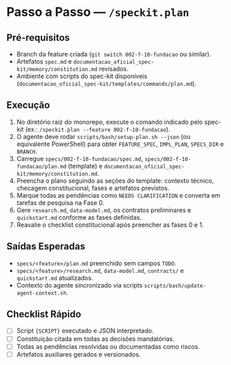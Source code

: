 # Passo a Passo — `/speckit.plan`

## Pré-requisitos
- Branch da feature criada (`git switch 002-f-10-fundacao` ou similar).
- Artefatos `spec.md` e `documentacao_oficial_spec-kit/memory/constitution.md` revisados.
- Ambiente com scripts do spec-kit disponíveis (`documentacao_oficial_spec-kit/templates/commands/plan.md`).

## Execução
1. No diretório raiz do monorepo, execute o comando indicado pelo spec-kit (ex.: `/speckit.plan --feature 002-f-10-fundacao`).
2. O agente deve rodar `scripts/bash/setup-plan.sh --json` (ou equivalente PowerShell) para obter `FEATURE_SPEC`, `IMPL_PLAN`, `SPECS_DIR` e `BRANCH`.
3. Carregue `specs/002-f-10-fundacao/spec.md`, `specs/002-f-10-fundacao/plan.md` (template) e `documentacao_oficial_spec-kit/memory/constitution.md`.
4. Preencha o plano seguindo as seções do template: contexto técnico, checagem constitucional, fases e artefatos previstos.
5. Marque todas as pendências como `NEEDS CLARIFICATION` e converta em tarefas de pesquisa na Fase 0.
6. Gere `research.md`, `data-model.md`, os contratos preliminares e `quickstart.md` conforme as fases definidas.
7. Reavalie o checklist constitucional após preencher as fases 0 e 1.

## Saídas Esperadas
- `specs/<feature>/plan.md` preenchido sem campos `TODO`.
- `specs/<feature>/research.md`, `data-model.md`, `contracts/` e `quickstart.md` atualizados.
- Contexto do agente sincronizado via scripts `scripts/bash/update-agent-context.sh`.

## Checklist Rápido
- [ ] Script `{SCRIPT}` executado e JSON interpretado.
- [ ] Constituição citada em todas as decisões mandatórias.
- [ ] Todas as pendências resolvidas ou documentadas como riscos.
- [ ] Artefatos auxiliares gerados e versionados.
